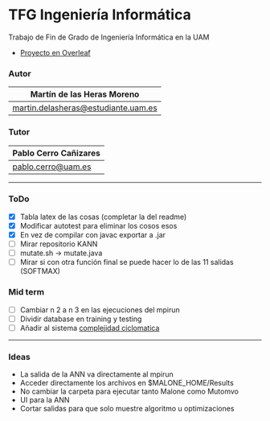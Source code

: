 # TFG Ingeniería Informática

Trabajo de Fin de Grado de Ingeniería Informática en la UAM
- [Proyecto en Overleaf](https://www.overleaf.com/project/619df580e0cdd6ba1598798b)

### Autor
| Martín de las Heras Moreno
| --------------------------
| martin.delasheras@estudiante.uam.es

### Tutor
| Pablo Cerro Cañizares
| --------------------------
| pablo.cerro@uam.es

---

### ToDo
 - [x] Tabla latex de las cosas (completar la del readme)
 - [x] Modificar autotest para eliminar los cosos esos
 - [x] En vez de compilar con javac exportar a .jar
 - [ ] Mirar repositorio KANN
 - [ ] mutate.sh -> mutate.java
 - [ ] Mirar si con otra función final se puede hacer lo de las 11 salidas (SOFTMAX)

### Mid term
 - [ ] Cambiar n 2 a n 3 en las ejecuciones del mpirun
 - [ ] Dividir database en training y testing
 - [ ] Añadir al sistema [complejidad ciclomatica](https://github.com/ideadapt/metriculator)

---

### Ideas
 - La salida de la ANN va directamente al mpirun
 - Acceder directamente los archivos en $MALONE_HOME/Results
 - No cambiar la carpeta para ejecutar tanto Malone como Mutomvo
 - UI para la ANN
 - Cortar salidas para que solo muestre algoritmo u optimizaciones